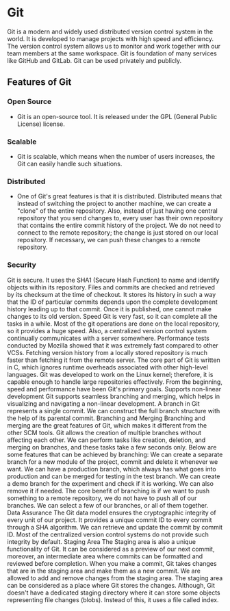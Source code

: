 # Git
Git is a modern and widely used distributed version control system in the world. It is developed to manage projects with high speed and efficiency. The version control system allows us to monitor and work together with our team members at the same workspace. Git is foundation of many services like GitHub and GitLab. Git can be used privately and publicly.

## Features of Git
### Open Source
  - Git is an open-source tool. It is released under the GPL (General Public License) license.
### Scalable
  - Git is scalable, which means when the number of users increases, the Git can easily handle such situations.
### Distributed
  - One of Git's great features is that it is distributed. Distributed means that instead of switching the project to another machine, we can create a "clone" of the entire repository. Also, instead of just having one central repository that you send changes to, every user has their own repository that contains the entire commit history of the project. We do not need to connect to the remote repository; the change is just stored on our local repository. If necessary, we can push these changes to a remote repository.
### Security
Git is secure. It uses the SHA1 (Secure Hash Function) to name and identify objects within its repository. Files and commits are checked and retrieved by its checksum at the time of checkout. It stores its history in such a way that the ID of particular commits depends upon the complete development history leading up to that commit. Once it is published, one cannot make changes to its old version.
Speed
Git is very fast, so it can complete all the tasks in a while. Most of the git operations are done on the local repository, so it provides a huge speed. Also, a centralized version control system continually communicates with a server somewhere.
Performance tests conducted by Mozilla showed that it was extremely fast compared to other VCSs. Fetching version history from a locally stored repository is much faster than fetching it from the remote server. The core part of Git is written in C, which ignores runtime overheads associated with other high-level languages.
Git was developed to work on the Linux kernel; therefore, it is capable enough to handle large repositories effectively. From the beginning, speed and performance have been Git's primary goals.
Supports non-linear development
Git supports seamless branching and merging, which helps in visualizing and navigating a non-linear development. A branch in Git represents a single commit. We can construct the full branch structure with the help of its parental commit.
Branching and Merging
Branching and merging are the great features of Git, which makes it different from the other SCM tools. Git allows the creation of multiple branches without affecting each other. We can perform tasks like creation, deletion, and merging on branches, and these tasks take a few seconds only. Below are some features that can be achieved by branching:
We can create a separate branch for a new module of the project, commit and delete it whenever we want.
We can have a production branch, which always has what goes into production and can be merged for testing in the test branch.
We can create a demo branch for the experiment and check if it is working. We can also remove it if needed.
The core benefit of branching is if we want to push something to a remote repository, we do not have to push all of our branches. We can select a few of our branches, or all of them together.
Data Assurance
The Git data model ensures the cryptographic integrity of every unit of our project. It provides a unique commit ID to every commit through a SHA algorithm. We can retrieve and update the commit by commit ID. Most of the centralized version control systems do not provide such integrity by default.
Staging Area
The Staging area is also a unique functionality of Git. It can be considered as a preview of our next commit, moreover, an intermediate area where commits can be formatted and reviewed before completion. When you make a commit, Git takes changes that are in the staging area and make them as a new commit. We are allowed to add and remove changes from the staging area. The staging area can be considered as a place where Git stores the changes.
Although, Git doesn't have a dedicated staging directory where it can store some objects representing file changes (blobs). Instead of this, it uses a file called index.
